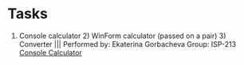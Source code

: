 # Tasks
1) Console calculator 2) WinForm calculator (passed on a pair) 3) Converter  ||| Performed by: Ekaterina Gorbacheva Group: ISP-213
[Console Calculator](https://gist.github.com/solaresclipse/ac2440bc64bc00607ff7c7723f30ca62)
